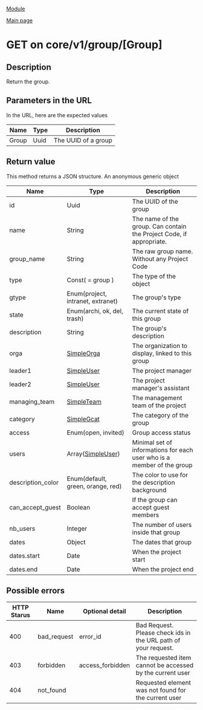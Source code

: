 
[Module](./README.md)

[Main page](../README.md)


# GET on core/v1/group/[Group]

## Description


Return the group.



## Parameters in the URL

In the URL, here are the expected values

Name   | Type    | Description
-------|---------|------------
Group | Uuid | The UUID of a group









## Return value


This method returns a JSON structure. An anonymous generic object

Name   |  Type   |  Description
-------|---------|-------------
id | Uuid | The UUID of the group
name | String | The name of the group. Can contain the Project Code, if appropriate.
group_name | String | The raw group name. Without any Project Code
type | Const( = group ) | The type of the object
gtype | Enum(project, intranet, extranet) | The group's type
state | Enum(archi, ok, del, trash) | The current state of this group
description | String | The group's description
orga | [SimpleOrga](../types/SimpleOrga.md) | The organization to display, linked to this group
leader1 | [SimpleUser](../types/SimpleUser.md) | The project manager
leader2 | [SimpleUser](../types/SimpleUser.md) | The project manager's assistant
managing_team | [SimpleTeam](../types/SimpleTeam.md) | The management team of the project
category | [SimpleGcat](../types/SimpleGcat.md) | The category of the group
access | Enum(open, invited) | Group access status
users | Array([SimpleUser](../types/SimpleUser.md)) | Minimal set of informations for each user who is a member of the group
description_color | Enum(default, green, orange, red) | The color to use for the description background
can_accept_guest | Boolean | If the group can accept guest members
nb_users | Integer | The number of users inside that group
dates | Object | The dates that group
dates.start | Date | When the project start
dates.end | Date | When the project end






## Possible errors


HTTP Starus | Name   | Optional detail   | Description  
------------|--------|-------------------|------------
400 | bad_request | error_id | Bad Request. Please check ids in the URL path of your request.	
403 | forbidden | access_forbidden | The requested item cannot be accessed by the current user	
404 | not_found |  | Requested element was not found for the current user	




